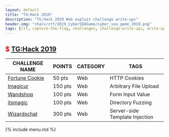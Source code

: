 ```yaml
---
layout: default
title: "TG:Hack 2019"
description: "TG:Hack 2019 Web exploit challenge write-ups"
header-img: "chals/ctf/2019_CyberSEAGame/cyber_sea_game_2019.png"
tags: [ctf, capture-the-flag, challenges, challenge-write-ups, write-ups, writeups, write-up, writeup, tghack, tg:hack, solutions, 2019]
---
```


## <span style="color:red">$ [TG:Hack 2019](https://tghack.no/)</span>

<strong style="text-decoration:none">CHALLENGE NAME</strong> | <strong style="text-decoration:none">POINTS</strong> | <strong style="text-decoration:none">CATEGORY</strong> | <strong style="text-decoration:none">TAGS</strong>
--- | --- | --- | ---
[Fortune Cookie](./2019_TG:Hack/web/1_Fortune_cookie.html) | 50 pts | Web | HTTP Cookies
[Imagicur](./2019_TG:Hack/web/2_Imagicur.html) | 150 pts | Web | Arbitrary File Upload
[Wandshop](./2019_TG:Hack/web/3_Wandshop.html) | 100 pts | Web | Form Input Value
[itsmagic](./2019_TG:Hack/web/4_itsmagic.html) | 100 pts | Web | Directory Fuzzing
[Wizardschat](./2019_TG:Hack/web/5_Wizardschat.html) | 300 pts | Web | Server-side Template Injection

{% include menu.md %}
